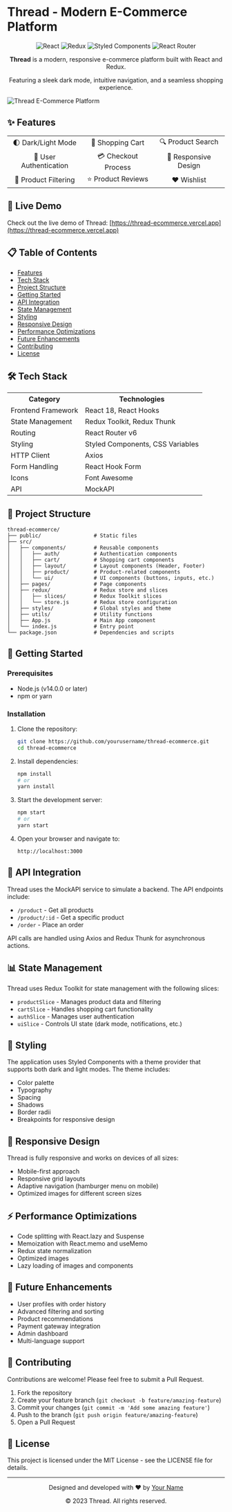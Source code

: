 # Thread - Modern E-Commerce Platform

<div align="center">
  <img src="https://img.shields.io/badge/React-18.2.0-61DAFB?style=for-the-badge&logo=react&logoColor=white" alt="React" />
  <img src="https://img.shields.io/badge/Redux-4.2.1-764ABC?style=for-the-badge&logo=redux&logoColor=white" alt="Redux" />
  <img src="https://img.shields.io/badge/Styled_Components-5.3.10-DB7093?style=for-the-badge&logo=styled-components&logoColor=white" alt="Styled Components" />
  <img src="https://img.shields.io/badge/React_Router-6.11.1-CA4245?style=for-the-badge&logo=react-router&logoColor=white" alt="React Router" />
</div>

<div align="center">
  <p><strong>Thread</strong> is a modern, responsive e-commerce platform built with React and Redux.</p>
  <p>Featuring a sleek dark mode, intuitive navigation, and a seamless shopping experience.</p>
</div>

![Thread E-Commerce Platform](https://i.imgur.com/XYBnHUp.png)

## ✨ Features

<div align="center">
  <table>
    <tr>
      <td align="center">🌓 Dark/Light Mode</td>
      <td align="center">🛒 Shopping Cart</td>
      <td align="center">🔍 Product Search</td>
    </tr>
    <tr>
      <td align="center">👤 User Authentication</td>
      <td align="center">💳 Checkout Process</td>
      <td align="center">📱 Responsive Design</td>
    </tr>
    <tr>
      <td align="center">🔎 Product Filtering</td>
      <td align="center">⭐ Product Reviews</td>
      <td align="center">❤️ Wishlist</td>
    </tr>
  </table>
</div>

## 🚀 Live Demo

Check out the live demo of Thread: [https://thread-ecommerce.vercel.app](https://thread-ecommerce.vercel.app)

## 📋 Table of Contents

- [Features](#-features)
- [Tech Stack](#-tech-stack)
- [Project Structure](#-project-structure)
- [Getting Started](#-getting-started)
- [API Integration](#-api-integration)
- [State Management](#-state-management)
- [Styling](#-styling)
- [Responsive Design](#-responsive-design)
- [Performance Optimizations](#-performance-optimizations)
- [Future Enhancements](#-future-enhancements)
- [Contributing](#-contributing)
- [License](#-license)

## 🛠 Tech Stack

<div align="center">
  <table>
    <tr>
      <th>Category</th>
      <th>Technologies</th>
    </tr>
    <tr>
      <td>Frontend Framework</td>
      <td>React 18, React Hooks</td>
    </tr>
    <tr>
      <td>State Management</td>
      <td>Redux Toolkit, Redux Thunk</td>
    </tr>
    <tr>
      <td>Routing</td>
      <td>React Router v6</td>
    </tr>
    <tr>
      <td>Styling</td>
      <td>Styled Components, CSS Variables</td>
    </tr>
    <tr>
      <td>HTTP Client</td>
      <td>Axios</td>
    </tr>
    <tr>
      <td>Form Handling</td>
      <td>React Hook Form</td>
    </tr>
    <tr>
      <td>Icons</td>
      <td>Font Awesome</td>
    </tr>
    <tr>
      <td>API</td>
      <td>MockAPI</td>
    </tr>
  </table>
</div>

## 📂 Project Structure

```
thread-ecommerce/
├── public/                 # Static files
├── src/
│   ├── components/         # Reusable components
│   │   ├── auth/           # Authentication components
│   │   ├── cart/           # Shopping cart components
│   │   ├── layout/         # Layout components (Header, Footer)
│   │   ├── product/        # Product-related components
│   │   └── ui/             # UI components (buttons, inputs, etc.)
│   ├── pages/              # Page components
│   ├── redux/              # Redux store and slices
│   │   ├── slices/         # Redux Toolkit slices
│   │   └── store.js        # Redux store configuration
│   ├── styles/             # Global styles and theme
│   ├── utils/              # Utility functions
│   ├── App.js              # Main App component
│   └── index.js            # Entry point
└── package.json            # Dependencies and scripts
```

## 🚀 Getting Started

### Prerequisites

- Node.js (v14.0.0 or later)
- npm or yarn

### Installation

1. Clone the repository:
   ```bash
   git clone https://github.com/yourusername/thread-ecommerce.git
   cd thread-ecommerce
   ```

2. Install dependencies:
   ```bash
   npm install
   # or
   yarn install
   ```

3. Start the development server:
   ```bash
   npm start
   # or
   yarn start
   ```

4. Open your browser and navigate to:
   ```
   http://localhost:3000
   ```

## 🔌 API Integration

Thread uses the MockAPI service to simulate a backend. The API endpoints include:

- `/product` - Get all products
- `/product/:id` - Get a specific product
- `/order` - Place an order

API calls are handled using Axios and Redux Thunk for asynchronous actions.

## 📊 State Management

Thread uses Redux Toolkit for state management with the following slices:

- `productSlice` - Manages product data and filtering
- `cartSlice` - Handles shopping cart functionality
- `authSlice` - Manages user authentication
- `uiSlice` - Controls UI state (dark mode, notifications, etc.)

## 💅 Styling

The application uses Styled Components with a theme provider that supports both dark and light modes. The theme includes:

- Color palette
- Typography
- Spacing
- Shadows
- Border radii
- Breakpoints for responsive design

## 📱 Responsive Design

Thread is fully responsive and works on devices of all sizes:

- Mobile-first approach
- Responsive grid layouts
- Adaptive navigation (hamburger menu on mobile)
- Optimized images for different screen sizes

## ⚡ Performance Optimizations

- Code splitting with React.lazy and Suspense
- Memoization with React.memo and useMemo
- Redux state normalization
- Optimized images
- Lazy loading of images and components

## 🔮 Future Enhancements

- User profiles with order history
- Advanced filtering and sorting
- Product recommendations
- Payment gateway integration
- Admin dashboard
- Multi-language support

## 🤝 Contributing

Contributions are welcome! Please feel free to submit a Pull Request.

1. Fork the repository
2. Create your feature branch (`git checkout -b feature/amazing-feature`)
3. Commit your changes (`git commit -m 'Add some amazing feature'`)
4. Push to the branch (`git push origin feature/amazing-feature`)
5. Open a Pull Request

## 📄 License

This project is licensed under the MIT License - see the LICENSE file for details.

---

<div align="center">
  <p>Designed and developed with ❤️ by <a href="https://github.com/yourusername">Your Name</a></p>
  <p>© 2023 Thread. All rights reserved.</p>
</div>
